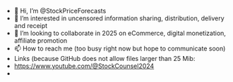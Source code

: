 - 👋 Hi, I’m @StockPriceForecasts
- 👀 I’m interested in uncensored information sharing, distribution, delivery and receipt
- 💞️ I’m looking to collaborate in 2025 on eCommerce, digital monetization, affiliate promotion 
- 📫 How to reach me (too busy right now but hope to communicate soon)
- Links (because GitHub does not allow files larger than 25 Mib:
- https://www.youtube.com/@StockCounsel2024
- 
<!---
StockPriceForecasts/StockPriceForecasts is a ✨ special ✨ repository because its `README.md` (this file) appears on your GitHub profile.
You can click the Preview link to take a look at your changes.
--->
